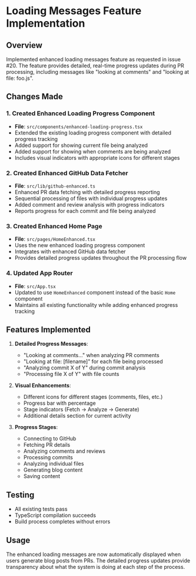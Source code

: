# Loading Messages Feature Implementation

## Overview
Implemented enhanced loading messages feature as requested in issue #20. The feature provides detailed, real-time progress updates during PR processing, including messages like "looking at comments" and "looking at file: foo.js".

## Changes Made

### 1. Created Enhanced Loading Progress Component
- **File**: `src/components/enhanced-loading-progress.tsx`
- Extended the existing loading progress component with detailed progress tracking
- Added support for showing current file being analyzed
- Added support for showing when comments are being analyzed
- Includes visual indicators with appropriate icons for different stages

### 2. Created Enhanced GitHub Data Fetcher
- **File**: `src/lib/github-enhanced.ts`
- Enhanced PR data fetching with detailed progress reporting
- Sequential processing of files with individual progress updates
- Added comment and review analysis with progress indicators
- Reports progress for each commit and file being analyzed

### 3. Created Enhanced Home Page
- **File**: `src/pages/HomeEnhanced.tsx`
- Uses the new enhanced loading progress component
- Integrates with enhanced GitHub data fetcher
- Provides detailed progress updates throughout the PR processing flow

### 4. Updated App Router
- **File**: `src/App.tsx`
- Updated to use `HomeEnhanced` component instead of the basic `Home` component
- Maintains all existing functionality while adding enhanced progress tracking

## Features Implemented

1. **Detailed Progress Messages**:
   - "Looking at comments..." when analyzing PR comments
   - "Looking at file: [filename]" for each file being processed
   - "Analyzing commit X of Y" during commit analysis
   - "Processing file X of Y" with file counts

2. **Visual Enhancements**:
   - Different icons for different stages (comments, files, etc.)
   - Progress bar with percentage
   - Stage indicators (Fetch → Analyze → Generate)
   - Additional details section for current activity

3. **Progress Stages**:
   - Connecting to GitHub
   - Fetching PR details
   - Analyzing comments and reviews
   - Processing commits
   - Analyzing individual files
   - Generating blog content
   - Saving content

## Testing
- All existing tests pass
- TypeScript compilation succeeds
- Build process completes without errors

## Usage
The enhanced loading messages are now automatically displayed when users generate blog posts from PRs. The detailed progress updates provide transparency about what the system is doing at each step of the process.